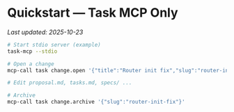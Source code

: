 # Quickstart — Task MCP Only

_Last updated: 2025-10-23_

```bash
# Start stdio server (example)
task-mcp --stdio

# Open a change
mcp-call task change.open '{"title":"Router init fix","slug":"router-init-fix"}'

# Edit proposal.md, tasks.md, specs/ ...

# Archive
mcp-call task change.archive '{"slug":"router-init-fix"}'
```
